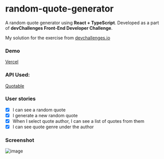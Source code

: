 # random-quote-generator

A random quote generator using **React + TypeScript**. Developed as a part of **devChallenges Front-End Developer Challenge**.

My solution for the exercise from [devchallenges.io](https://devchallenges.io/solutions/yk4CHandSsHwAlXDBY6n)

### Demo
[Vercel](https://ezecaste-random-quote-generator.vercel.app/)

### API Used:
[Quotable](https://api.quotable.io/random)

### User stories
- [x] I can see a random quote
- [x] I generate a new random quote
- [x] When I select quote author, I can see a list of quotes from them
- [x] I can see quote genre under the author

### Screenshot
![image](https://user-images.githubusercontent.com/51804994/224109941-e208252c-e5b7-48d4-a830-2c9b2c8fb218.png)
